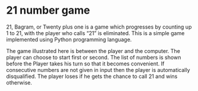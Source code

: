 # 21 number game

21, Bagram, or Twenty plus one is a game which progresses by counting up 1 to 21, with the player who calls “21” is eliminated.
This is a simple game implemented using Python programming language.

The game illustrated here is between the player and the computer. The player can choose to start first or second.
The list of numbers is shown before the Player takes his turn so that it becomes convenient.
If consecutive numbers are not given in input then the player is automatically disqualified.
The player loses if he gets the chance to call 21 and wins otherwise.

